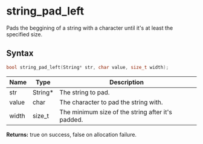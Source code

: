# string_pad_left

Pads the beggining of a string with a character until it's at least the specified size.

## Syntax

```c
bool string_pad_left(String* str, char value, size_t width);
```

| Name | Type | Description |
| --- | --- | --- |
| str | String* | The string to pad. |
| value | char | The character to pad the string with. |
| width | size_t | The minimum size of the string after it's padded. |

**Returns:** true on success, false on allocation failure.

